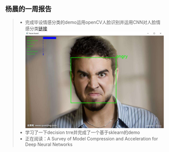 杨晨的一周报告
--------
> * 完成毕设情感分类的demo运用openCV人脸识别并运用CNN对人脸情感分类[链接](./demo/facial-expression-recognition/)
![angry](./demo/facial-expression-recognition/angry.jpg)
> * 学习了一下decision trre并完成了一个基于sklearn的demo
> * 正在阅读：A Survey of Model Compression and Acceleration for Deep Neural Networks
